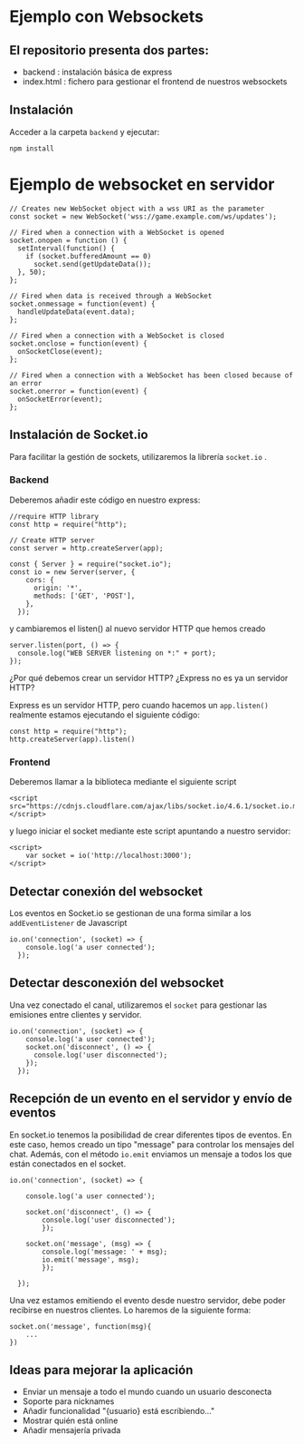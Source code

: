 # Ejemplo con Websockets

## El repositorio presenta dos partes:

- backend : instalación básica de express
- index.html : fichero para gestionar el frontend de nuestros websockets

## Instalación

Acceder a la carpeta `backend` y ejecutar:

```
npm install
```

# Ejemplo de websocket en servidor

```
// Creates new WebSocket object with a wss URI as the parameter
const socket = new WebSocket('wss://game.example.com/ws/updates');

// Fired when a connection with a WebSocket is opened
socket.onopen = function () {
  setInterval(function() {
    if (socket.bufferedAmount == 0)
      socket.send(getUpdateData());
  }, 50);
};

// Fired when data is received through a WebSocket
socket.onmessage = function(event) {
  handleUpdateData(event.data);
};

// Fired when a connection with a WebSocket is closed
socket.onclose = function(event) {
  onSocketClose(event);
};

// Fired when a connection with a WebSocket has been closed because of an error
socket.onerror = function(event) {
  onSocketError(event);
};
```

## Instalación de Socket.io

Para facilitar la gestión de sockets, utilizaremos la librería `socket.io` .

### Backend

Deberemos añadir este código en nuestro express:

```
//require HTTP library
const http = require("http");

// Create HTTP server
const server = http.createServer(app);

const { Server } = require("socket.io");
const io = new Server(server, {
    cors: {
      origin: '*',
      methods: ['GET', 'POST'],
    },
  });
```

y cambiaremos el listen() al nuevo servidor HTTP que hemos creado

```
server.listen(port, () => {
  console.log("WEB SERVER listening on *:" + port);
});
```

¿Por qué debemos crear un servidor HTTP? ¿Express no es ya un servidor HTTP?

Express es un servidor HTTP, pero cuando hacemos un `app.listen()` realmente estamos ejecutando el siguiente código:

```
const http = require("http");
http.createServer(app).listen()
```

### Frontend

Deberemos llamar a la biblioteca mediante el siguiente script

```
<script src="https://cdnjs.cloudflare.com/ajax/libs/socket.io/4.6.1/socket.io.min.js"></script>
```

y luego iniciar el socket mediante este script apuntando a nuestro servidor:

```
<script>
    var socket = io('http://localhost:3000');
</script>
```

## Detectar conexión del websocket

Los eventos en Socket.io se gestionan de una forma similar a los `addEventListener` de Javascript

```
io.on('connection', (socket) => {
    console.log('a user connected');
  });
```

## Detectar desconexión del websocket

Una vez conectado el canal, utilizaremos el `socket` para gestionar las emisiones entre clientes y servidor.

```
io.on('connection', (socket) => {
    console.log('a user connected');
    socket.on('disconnect', () => {
      console.log('user disconnected');
    });
  });
```

## Recepción de un evento en el servidor y envío de eventos

En socket.io tenemos la posibilidad de crear diferentes tipos de eventos. En este caso, hemos creado un tipo "message" para controlar los mensajes del chat.
Además, con el método `io.emit` enviamos un mensaje a todos los que están conectados en el socket.

```
io.on('connection', (socket) => {

    console.log('a user connected');

    socket.on('disconnect', () => {
        console.log('user disconnected');
        });

    socket.on('message', (msg) => {
        console.log('message: ' + msg);
        io.emit('message', msg);
        });

  });
```

Una vez estamos emitiendo el evento desde nuestro servidor, debe poder recibirse en nuestros clientes. Lo haremos de la siguiente forma:

```
socket.on('message', function(msg){
    ...
})
```

## Ideas para mejorar la aplicación

- Enviar un mensaje a todo el mundo cuando un usuario desconecta
- Soporte para nicknames
- Añadir funcionalidad "{usuario} está escribiendo…"
- Mostrar quién está online
- Añadir mensajería privada

